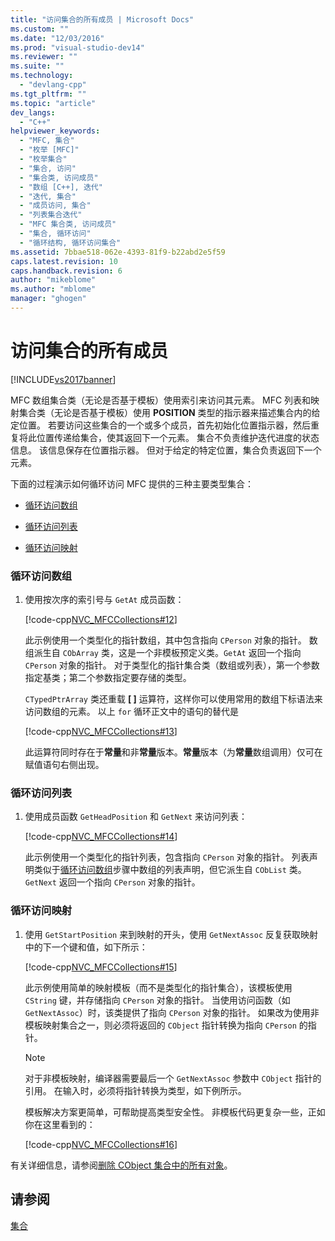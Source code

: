 ```yaml
---
title: "访问集合的所有成员 | Microsoft Docs"
ms.custom: ""
ms.date: "12/03/2016"
ms.prod: "visual-studio-dev14"
ms.reviewer: ""
ms.suite: ""
ms.technology: 
  - "devlang-cpp"
ms.tgt_pltfrm: ""
ms.topic: "article"
dev_langs: 
  - "C++"
helpviewer_keywords: 
  - "MFC, 集合"
  - "枚举 [MFC]"
  - "枚举集合"
  - "集合, 访问"
  - "集合类, 访问成员"
  - "数组 [C++], 迭代"
  - "迭代, 集合"
  - "成员访问, 集合"
  - "列表集合迭代"
  - "MFC 集合类, 访问成员"
  - "集合, 循环访问"
  - "循环结构, 循环访问集合"
ms.assetid: 7bbae518-062e-4393-81f9-b22abd2e5f59
caps.latest.revision: 10
caps.handback.revision: 6
author: "mikeblome"
ms.author: "mblome"
manager: "ghogen"
---
```

# 访问集合的所有成员
[!INCLUDE[vs2017banner](../assembler/inline/includes/vs2017banner.md)]

MFC 数组集合类（无论是否基于模板）使用索引来访问其元素。 MFC 列表和映射集合类（无论是否基于模板）使用 **POSITION** 类型的指示器来描述集合内的给定位置。 若要访问这些集合的一个或多个成员，首先初始化位置指示器，然后重复将此位置传递给集合，使其返回下一个元素。 集合不负责维护迭代进度的状态信息。 该信息保存在位置指示器。 但对于给定的特定位置，集合负责返回下一个元素。  
  
 下面的过程演示如何循环访问 MFC 提供的三种主要类型集合：  
  
-   [循环访问数组](#_core_to_iterate_an_array)  
  
-   [循环访问列表](#_core_to_iterate_a_list)  
  
-   [循环访问映射](#_core_to_iterate_a_map)  
  
### 循环访问数组  
  
1.  使用按次序的索引号与 `GetAt` 成员函数：  
  
     [!code-cpp[NVC_MFCCollections#12](../mfc/codesnippet/CPP/accessing-all-members-of-a-collection_1.cpp)]  
  
     此示例使用一个类型化的指针数组，其中包含指向 `CPerson` 对象的指针。 数组派生自 `CObArray` 类，这是一个非模板预定义类。`GetAt` 返回一个指向 `CPerson` 对象的指针。 对于类型化的指针集合类（数组或列表），第一个参数指定基类；第二个参数指定要存储的类型。  
  
     `CTypedPtrArray` 类还重载 **\[ \]** 运算符，这样你可以使用常用的数组下标语法来访问数组的元素。 以上 `for` 循环正文中的语句的替代是  
  
     [!code-cpp[NVC_MFCCollections#13](../mfc/codesnippet/CPP/accessing-all-members-of-a-collection_2.cpp)]  
  
     此运算符同时存在于**常量**和非**常量**版本。**常量**版本（为**常量**数组调用）仅可在赋值语句右侧出现。  
  
### 循环访问列表  
  
1.  使用成员函数 `GetHeadPosition` 和 `GetNext` 来访问列表：  
  
     [!code-cpp[NVC_MFCCollections#14](../mfc/codesnippet/CPP/accessing-all-members-of-a-collection_3.cpp)]  
  
     此示例使用一个类型化的指针列表，包含指向 `CPerson` 对象的指针。 列表声明类似于[循环访问数组](#_core_to_iterate_an_array)步骤中数组的列表声明，但它派生自 `CObList` 类。`GetNext` 返回一个指向 `CPerson` 对象的指针。  
  
### 循环访问映射  
  
1.  使用 `GetStartPosition` 来到映射的开头，使用 `GetNextAssoc` 反复获取映射中的下一个键和值，如下所示：  
  
     [!code-cpp[NVC_MFCCollections#15](../mfc/codesnippet/CPP/accessing-all-members-of-a-collection_4.cpp)]  
  
     此示例使用简单的映射模板（而不是类型化的指针集合），该模板使用 `CString` 键，并存储指向 `CPerson` 对象的指针。 当使用访问函数（如 `GetNextAssoc`）时，该类提供了指向 `CPerson` 对象的指针。 如果改为使用非模板映射集合之一，则必须将返回的 `CObject` 指针转换为指向 `CPerson` 的指针。  
  
    > [!NOTE]
    >  对于非模板映射，编译器需要最后一个 `GetNextAssoc` 参数中 `CObject` 指针的引用。 在输入时，必须将指针转换为类型，如下例所示。  
  
     模板解决方案更简单，可帮助提高类型安全性。 非模板代码更复杂一些，正如你在这里看到的：  
  
     [!code-cpp[NVC_MFCCollections#16](../mfc/codesnippet/CPP/accessing-all-members-of-a-collection_5.cpp)]  
  
 有关详细信息，请参阅[删除 CObject 集合中的所有对象](../mfc/deleting-all-objects-in-a-cobject-collection.md)。  
  
## 请参阅  
 [集合](../mfc/collections.md)